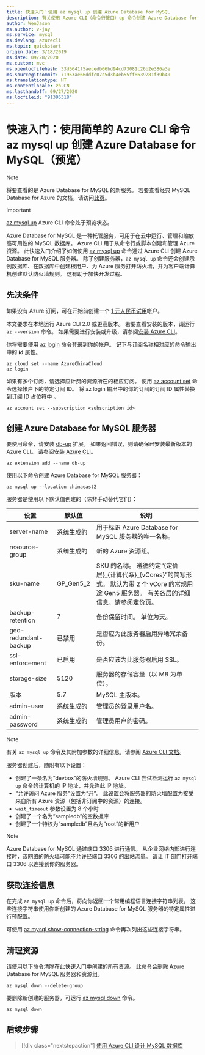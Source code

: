 ```yaml
---
title: 快速入门：使用 az mysql up 创建 Azure Database for MySQL
description: 有关使用 Azure CLI（命令行接口）up 命令创建 Azure Database for MySQL 服务器的快速入门指南。
author: WenJason
ms.author: v-jay
ms.service: mysql
ms.devlang: azurecli
ms.topic: quickstart
origin.date: 3/18/2019
ms.date: 09/28/2020
ms.custom: mvc
ms.openlocfilehash: 33d5641f5aecedb66bd94cd73081c26b2e386a3e
ms.sourcegitcommit: 71953ae66ddfc07c5d3b4eb55ff8639281f39b40
ms.translationtype: HT
ms.contentlocale: zh-CN
ms.lasthandoff: 09/27/2020
ms.locfileid: "91395318"
---
```

# <a name="quickstart-create-an-azure-database-for-mysql-using-a-simple-azure-cli-command---az-mysql-up-preview"></a>快速入门：使用简单的 Azure CLI 命令 az mysql up 创建 Azure Database for MySQL（预览）

> [!NOTE] 
> 将要查看的是 Azure Database for MySQL 的新服务。 若要查看经典 MySQL Database for Azure 的文档，请访问[此页](https://docs.azure.cn/zh-cn/mysql-database-on-azure/)。

> [!IMPORTANT]
> [az mysql up](https://docs.microsoft.com/cli/azure/ext/db-up/mysql#ext-db-up-az-mysql-up) Azure CLI 命令处于预览状态。

Azure Database for MySQL 是一种托管服务，可用于在云中运行、管理和缩放高可用性的 MySQL 数据库。 Azure CLI 用于从命令行或脚本创建和管理 Azure 资源。 此快速入门介绍了如何使用 [az mysql up](https://docs.microsoft.com/cli/azure/ext/db-up/mysql#ext-db-up-az-mysql-up) 命令通过 Azure CLI 创建 Azure Database for MySQL 服务器。 除了创建服务器，`az mysql up` 命令还会创建示例数据库、在数据库中创建根用户、为 Azure 服务打开防火墙，并为客户端计算机创建默认防火墙规则。 这有助于加快开发过程。

## <a name="prerequisites"></a>先决条件

如果没有 Azure 订阅，可在开始前创建一个 [1 元人民币试用](https://www.azure.cn/zh-cn/pricing/1rmb-trial-full/?form-type=identityauth)帐户。

本文要求在本地运行 Azure CLI 2.0 或更高版本。 若要查看安装的版本，请运行 `az --version` 命令。 如果需要进行安装或升级，请参阅[安装 Azure CLI](/cli/install-azure-cli)。

你将需要使用 [az login](/cli/authenticate-azure-cli?view=interactive-log-in) 命令登录到你的帐户。 记下与订阅名称相对应的命令输出中的 **id** 属性。

```azurecli
az cloud set --name AzureChinaCloud
az login
```

如果有多个订阅，请选择应计费的资源所在的相应订阅。 使用 [az account set](/cli/account) 命令选择帐户下的特定订阅 ID。 将 az login 输出中的你的订阅的订阅 ID 属性替换到订阅 ID 占位符中 。

```azurecli
az account set --subscription <subscription id>
```

## <a name="create-an-azure-database-for-mysql-server"></a>创建 Azure Database for MySQL 服务器

要使用命令，请安装 [db-up](https://docs.microsoft.com/cli/azure/ext/db-up) 扩展。 如果返回错误，则请确保已安装最新版本的 Azure CLI。 请参阅[安装 Azure CLI](/cli/install-azure-cli)。

```azurecli
az extension add --name db-up
```

使用以下命令创建 Azure Database for MySQL 服务器：

```azurecli
az mysql up --location chinaeast2
```

服务器是使用以下默认值创建的（除非手动替代它们）：

**设置** | **默认值** | **说明**
---|---|---
server-name | 系统生成的 | 用于标识 Azure Database for MySQL 服务器的唯一名称。
resource-group | 系统生成的 | 新的 Azure 资源组。
sku-name | GP_Gen5_2 | SKU 的名称。 遵循约定“{定价层}\_{计算代系}\_{vCores}”的简写形式。 默认为带 2 个 vCore 的常规用途 Gen5 服务器。 有关各层的详细信息，请参阅[定价页](https://azure.cn/pricing/details/mysql/)。
backup-retention | 7 | 备份保留时间。 单位为天。
geo-redundant-backup | 已禁用 | 是否应为此服务器启用异地冗余备份。
ssl-enforcement | 已启用 | 是否应该为此服务器启用 SSL。
storage-size | 5120 | 服务器的存储容量（以 MB 为单位）。
版本 | 5.7 | MySQL 主版本。
admin-user | 系统生成的 | 管理员的登录用户名。
admin-password | 系统生成的 | 管理员用户的密码。

> [!NOTE]
> 有关 `az mysql up` 命令及其附加参数的详细信息，请参阅 [Azure CLI 文档](https://docs.microsoft.com/cli/azure/ext/db-up/mysql#ext-db-up-az-mysql-up)。

服务器创建后，随附有以下设置：

- 创建了一条名为“devbox”的防火墙规则。 Azure CLI 尝试检测运行 `az mysql up` 命令的计算机的 IP 地址，并允许此 IP 地址。
- “允许访问 Azure 服务”设置为“开”。 此设置会将服务器的防火墙配置为接受来自所有 Azure 资源（包括非订阅中的资源）的连接。
- `wait_timeout` 参数设置为 8 个小时
- 创建了一个名为“sampledb”的空数据库
- 创建了一个特权为“sampledb”且名为“root”的新用户

> [!NOTE]
> Azure Database for MySQL 通过端口 3306 进行通信。 从企业网络内部进行连接时，该网络的防火墙可能不允许经端口 3306 的出站流量。 请让 IT 部门打开端口 3306 以连接到你的服务器。

## <a name="get-the-connection-information"></a>获取连接信息

在完成 `az mysql up` 命令后，将向你返回一个常用编程语言连接字符串列表。 这些连接字符串使用你新创建的 Azure Database for MySQL 服务器的特定属性进行预配置。

可使用 [az mysql show-connection-string](https://docs.microsoft.com/cli/azure/ext/db-up/mysql#ext-db-up-az-mysql-show-connection-string) 命令再次列出这些连接字符串。

## <a name="clean-up-resources"></a>清理资源

请使用以下命令清除在此快速入门中创建的所有资源。 此命令会删除 Azure Database for MySQL 服务器和资源组。

```azurecli
az mysql down --delete-group
```

要删除新创建的服务器，可运行 [az mysql down](https://docs.microsoft.com/cli/azure/ext/db-up/mysql#ext-db-up-az-mysql-down) 命令。

```azurecli
az mysql down
```

## <a name="next-steps"></a>后续步骤

> [!div class="nextstepaction"]
> [使用 Azure CLI 设计 MySQL 数据库](./tutorial-design-database-using-cli.md)
